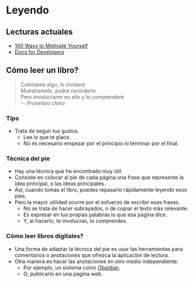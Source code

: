 # Leyendo

## Lecturas actuales

- [100 Ways to Motivate Yourself](100-ways-to-motivate-yourself.md)
- [Docs for Developers](docs-for-developers.md)


## Cómo leer un libro?

> Cuéntame algo, lo olvidaré \
> Muéstramelo, podré recordarlo \
> Pero involúcrame en ello y lo comprenderé \
> _-- Proverbio chino_

### Tips

- Trata de seguir tus gustos.
  - Lee lo que te place.
  - No es necesario empezar por el principio ni terminar por el final.

### Técnica del pie

- Hay una técnica que he encontrado muy útil.
- Consiste en colocar al pie de cada página una frase que represente la idea principal, o las ideas principales.
- Así, cuando tomas el libro, puedes repasarlo rápidamente leyendo esos pies.
- Pero la mayor utilidad ocurre por el esfuerzo de escribir esas frases.
  - No se trata de hacer subrayados, o de copiar el texto más relevante.
  - Es expresar en tus propias palabras lo que esa página dice.
  - Y, al hacerlo, te involucras, lo comprendes.

### Cómo leer libros digitales?

- Una forma de adaptar la técnica del pie es usar las herramientas para comentarios o anotaciones que ofrezca la aplicación de lectura.
- Otra manera es hacer las anotaciones en otro medio independiente.
  - Por ejemplo, un sistema como [Obsidian](https://obsidian.md/).
  - O, publicarlo en una página web.

